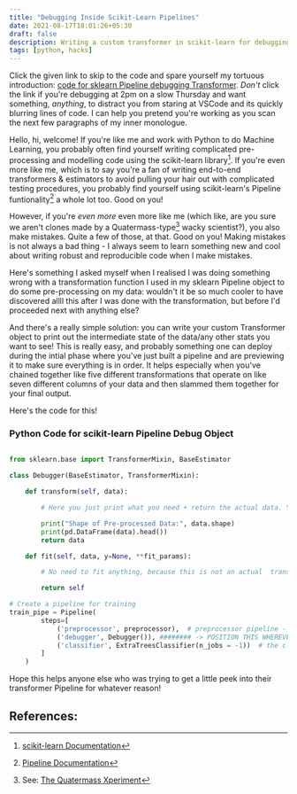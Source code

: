 ```yaml
---
title: "Debugging Inside Scikit-Learn Pipelines"
date: 2021-08-17T18:01:26+05:30
draft: false
description: Writing a custom transformer in scikit-learn for debugging pipelines.
tags: [python, hacks]
---
```


Click the given link to skip to the code and spare yourself my tortuous introduction: [code for sklearn Pipeline debugging Transformer](#code). _Don't_ click the link if you're debugging at 2pm on a slow Thursday and want something, _anything_, to distract you from staring at VSCode and its quickly blurring lines of code. I can help you pretend you're working as you scan the next few paragraphs of my inner monologue.

Hello, hi, welcome! If you're like me and work with Python to do Machine Learning, you probably often find yourself writing complicated pre-processing and modelling code using the scikit-learn library[^1]. If you're even more like me, which is to say you're a fan of writing end-to-end transformers & estimators to avoid pulling your hair out with complicated testing procedures, you probably find yourself using scikit-learn's Pipeline funtionality[^2] a whole lot too. Good on you! 

However, if you're _even more_ even more like me (which like, are you sure we aren't clones made by a Quatermass-type[^3] wacky scientist?), you also make mistakes. Quite a few of those, at that. Good on you! Making mistakes is not always a bad thing - I always seem to learn something new and cool about writing robust and reproducible code when I make mistakes. 

Here's something I asked myself when I realised I was doing something wrong with a transformation function I used in my sklearn Pipeline object to do some pre-processing on my data: wouldn't it be so much cooler to have discovered allll this after I was done with the transformation, but before I'd proceeded next with anything else?

And there's a really simple solution: you can write your custom Transformer object to print out the intermediate state of the data/any other stats you want to see! This is really easy, and probably something one can deploy during the intial phase where you've just built a pipeline and are previewing it to make sure everything is in order. It helps especially when you've chained together like five different transformations that operate on like seven different columns of your data and then slammed them together for your final output. 

Here's the code for this!

### <a name="code"></a> Python Code for scikit-learn Pipeline Debug Object

```python

from sklearn.base import TransformerMixin, BaseEstimator

class Debugger(BaseEstimator, TransformerMixin):

    def transform(self, data):

        # Here you just print what you need + return the actual data. You're not transforming anything. 

        print("Shape of Pre-processed Data:", data.shape)
        print(pd.DataFrame(data).head())
        return data

    def fit(self, data, y=None, **fit_params):

        # No need to fit anything, because this is not an actual  transformation. 

        return self

# Create a pipeline for training
train_pipe = Pipeline(
        steps=[
            ('preprocessor', preprocessor),  # preprocessor pipeline - I usually have one I've written already that I throw into the training pipeline
            ('debugger', Debugger()), ######## -> POSITION THIS WHEREVER YOU WANT TO SEE THE OUTPUT
            ('classifier', ExtraTreesClassifier(n_jobs = -1))  # the classification model
        ]
    )

```

Hope this helps anyone else who was trying to get a little peek into their transformer Pipeline for whatever reason! 

## References:

[^1]: [scikit-learn Documentation](https://scikit-learn.org/stable/index.html)
[^2]: [Pipeline Documentation](https://scikit-learn.org/stable/modules/generated/sklearn.pipeline.Pipeline.html#sklearn.pipeline.Pipeline)
[^3]: See: [The Quatermass Xperiment](https://en.wikipedia.org/wiki/The_Quatermass_Xperiment)